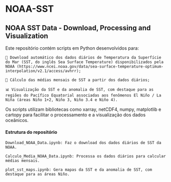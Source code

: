 # NOAA-SST

## NOAA SST Data - Download, Processing and Visualization

Este repositório contém scripts em Python desenvolvidos para:

    🔽 Download automático dos dados diários de Temperatura da Superfície do Mar (SST, do inglês Sea Surface Temperature) disponibilizados pela NOAA (https://www.ncei.noaa.gov/data/sea-surface-temperature-optimum-interpolation/v2.1/access/avhrr);

    🧮 Cálculo das médias mensais de SST a partir dos dados diários;

    📊 Visualização da SST e da anomalia de SST, com destaque para as regiões do Pacífico Equatorial associadas aos fenômenos El Niño / La Niña (áreas Niño 1+2, Niño 3, Niño 3.4 e Niño 4).

Os scripts utilizam bibliotecas como xarray, netCDF4, numpy, matplotlib e cartopy para facilitar o processamento e a visualização dos dados oceânicos.

#### Estrutura do repositório

    Download_NOAA_Data.ipynb: Faz o download dos dados diários de SST da NOAA.

    Calculo_Media_NOAA_Data.ipynb: Processa os dados diários para calcular médias mensais.

    plot_sst_maps.ipynb: Gera mapas da SST e da anomalia de SST, com destaque para as áreas Niño.
